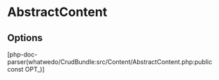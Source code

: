 # AbstractContent

## Options
[php-doc-parser(whatwedo/CrudBundle:src/Content/AbstractContent.php:public const OPT_)]
